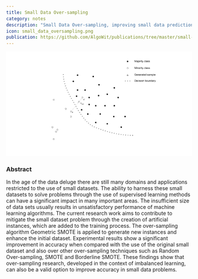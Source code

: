 ```yaml
---
title: Small Data Over-sampling
category: notes
description: "Small Data Over-sampling, improving small data prediction accuracy using the Geometric SMOTE algorithm."
icon: small_data_oversampling.png
publication: https://github.com/AlgoWit/publications/tree/master/small-data-oversampling 
---
```




<img src="/assets/images/publications/small_data_oversampling.png" class="img-fluid" alt="Small Data Over-sampling">



### Abstract

In the age of the data deluge there are still many domains and applications restricted to the use of small datasets. The ability to harness these small datasets to solve problems through the use of supervised learning methods can have a significant impact in many important areas. The insufficient size of data sets usually results in unsatisfactory performance of machine learning algorithms. The current research work aims to contribute to mitigate the small dataset problem through the creation of artificial instances, which are added to the training process. The over-sampling algorithm Geometric SMOTE is applied to generate new instances and enhance the initial dataset. Experimental results show a significant improvement in accuracy when compared with the use of the original small dataset and also over other over-sampling techniques such as Random Over-sampling, SMOTE and Borderline SMOTE. These findings show that over-sampling research, developed in the context of imbalanced learning, can also be a valid option to improve accuracy in small data problems.





